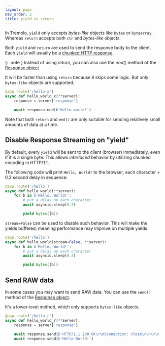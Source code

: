 ```yaml
---
layout: page
nav_order: 2
title: yield vs return
---
```


In Tremolo, `yield` only accepts *bytes-like* objects like `bytes` or `bytearray`. Whereas `return` accepts both `str` and *bytes-like* objects.

Both `yield` and `return` are used to send the response body to the client. Each `yield` will usually be a [chunked HTTP response](https://en.wikipedia.org/wiki/Chunked_transfer_encoding).

{: .note }
Instead of using *return*, you can also use the *end()* method of the [Response object](response.html)

It will be faster than using `return` because it skips some logic. But only `bytes-like` objects are supported.

```python
@app.route('/hello-x')
async def hello_world_x(**server):
    response = server['response']

    await response.end(b'Hello world!')
```

Note that both `return` and `end()` are only suitable for sending relatively small amounts of data at a time.

## Disable Response Streaming on "yield"
By default, every `yield` will be sent to the client (browser) immediately, even if it is a single byte. This allows *interlaced* behavior by utilizing chunked encoding in HTTP/1.1.

The following code will print `Hello, World!` to the browser, each character + 0.2 second delay in sequence:

```python
@app.route('/hello')
async def hello_world(**server):
    for b in b'Hello, World!':
        # put a delay on each character
        await asyncio.sleep(0.2)

        yield bytes([b])
```

`stream=False` can be used to disable such behavior. This will make the yields buffered; meaning performance may improve on multiple yields.

```python
@app.route('/hello')
async def hello_world(stream=False, **server):
    for b in b'Hello, World!':
        # put a delay on each character
        await asyncio.sleep(0.2)

        yield bytes([b])
```

## Send RAW data
In some cases you may want to send RAW data. You can use the `send()` method of the [Response object](response.html).

It's a lower-level method, which only supports `bytes-like` objects.

```python
@app.route('/hello-r')
async def hello_world_r(**server):
    response = server['response']

    await response.send(b'HTTP/1.1 200 OK\r\nConnection: close\r\n\r\n')
    await response.send(b'Hello World!')
```
